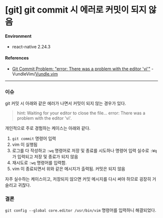 # [git] git commit 시 에러로 커밋이 되지 않음

#### Environment

- react-native 2.24.3

#### References

- [Git Commit Problem: "error: There was a problem with the editor 'vi'"](https://github.com/VundleVim/Vundle.vim/issues/167#issuecomment-11760207) - VundleVim/[Vundle.vim](https://github.com/VundleVim/Vundle.vim)

---

### 이슈

git 커밋 시 아래와 같은 에러가 나면서 커밋이 되지 않는 경우가 있다.

> hint: Waiting for your editor to close the file... error: There was a problem with the editor 'vi'.

개인적으로 주로 경험하는 케이스는 아래와 같다.

1. `git commit` 명령어 입력
2. vim 이 실행됨
3. 로그를 다 작성하고 `:wq` 명령어로 저장 및 종료를 시도하나 명령어 입력 실수로 `:Wq`가 입력되고 저장 및 종료가 되지 않음
4. 재시도로 `:wq` 명령어를 입력함.
5. vim 이 종료되면서 위와 같은 메시지가 출력됨. 커밋은 되지 않음

자주 실수하는 케이스이고, 저장되지 않으면 커밋 메시지를 다시 써야 하므로 굉장히 거슬리고 귀찮다.

### 결론

`git config --global core.editor /usr/bin/vim` 명령어를 입력하니 해결되었다.
